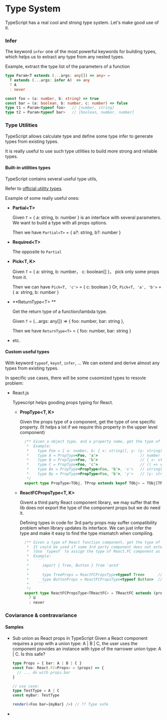 # Type System


TypeScript has a real cool and strong type system. Let's make good use of it.

### Infer
The keyword `infer` one of the most powerful keywords for building types, which helps us to extract any type from any nested types.

Example, extract the type list of the parameters of a function
```typescript
type Param<T extends (...args: any[]) => any> = 
  T extends (...args: infer A)  => any
  ? A
  : never

const foo = (a: number, b: string) => true
const bar = (a: boolean, b: number, c: number) => false
type t1 = Param<typeof foo>   // [number, string]
type t2 = Param<typeof bar>   // [boolean, number, number]
```

### Type Utilities

TypeScript allows calculate type and define some type infer to generate types from existing types. 

It is really useful to use such type utilities to build more strong and reliable types.

#### Built-in utilities types

TypeScript contains several useful type utils,

Refer to [official utility types](https://www.typescriptlang.org/docs/handbook/utility-types.html).

Example of some really useful ones:

- **Partial&lt;T&gt;**
  
  Given `T` = { a: string, b: number } is an interface with several parameters. We want to build a type with all props options.

  Then we have `Partial<T>` = { a?: string, b?: number }

- **Required&lt;T&gt;**
  
  The opposite to `Partial`

- **Pick&lt;T, K&gt;**
  
  Given `T` = { a: string, b: number， c: boolean[] }， pick only some props from it.

  Then we can have `Pick<T, 'c'>` = { c: boolean }
               Or, `Pick<T, 'a', 'b'>` = { a: string, b: number }

- **ReturnType&lt;T&gt; **
  
  Get the return type of a function/lambda type.
  
  Given `T` = (...args: any[]) => { foo: number, bar: string },
  
  Then we have `ReturnType<T>` = { foo: number, bar: string }

- etc.


#### Custom useful types

With keyword `typeof`, `keyof`, `infer`, ... We can extend and derive almost any types from existing types. 

In specific use cases, there will be some cusomized types to resovle problem:

- React.js
  
  Typescript helps gooding props typing for React. 
  
  - **PropType&lt;T, K&gt;**
     
    Given the props type of a component, get the type of one specific property. (It helps a lot if we require this property in the upper level component)
     
    ```typescript
      /** Given a object type, and a property name, get the type of that object property
       *  Example:
       *    type Foo = { a: number, b: { x: string[], y: (y: string) => boolean }, c: () => void }
       *    type A = PropType<Foo, 'a'>                   // number
       *    type B = PropType<Foo, 'b'>                   // { x: string[], y: (y: string) => boolean }
       *    type C = PropType<Foo, 'c'>                   // () => void
       *    type Bx = PropType<PropType<Foo, 'b'>, 'x'>   // string[]
       *    type By = PropType<PropType<Foo, 'b'>, 'y'>   // (y: string) => boolean
       */ 
      export type PropType<TObj, TProp extends keyof TObj> = TObj[TProp]
    ```
    
  - **ReactFCPropsType&lt;T, K&gt;**
    
    Givent a third party React component library, we may suffer that the lib does not export the type of the component props but we do need it. 
    
    Defining types in code for 3rd party props may suffer compatibility problem when library updates its interface. We can just infer the type and make it easy to find the type mismatch when compiling.
    
    ```typescript
      /** Given a type of React function component, get the type of the props of it.
       *  It could be used if some 3rd party component does not externally export the props type, but we need it.
       *  (Use `typeof` to assign the type of React.FC component as generic parameter)
       *  Example:
       *    ```
       *      import { Tree, Button } from 'antd'
       *
       *      type TreeProps = ReactFCPropsType<typeof Tree>      // The type of the props required by Tree
       *      type ButtonProps = ReactFCPropsType<typeof Button>  // The type of the props required by Button
       *    ```
       */
      export type ReactFCPropsType<TReactFC> = TReactFC extends (props: infer U, ...args: any[]) => any
        ? U
        : never
    ```

### Coviarance & contravariance 

#### Samples

- Sub union as React props in TypeScript
  Given a React component requires a prop with a union type: A | B | C, the user uses the component provides an instance with type of the narrower union type: A | C. 
  Is this safe?
  
  ```typescript
  type Props = { bar: A | B | C } 
  const Foo: React.FC<Props> = (props) => {
    // ... do with props.bar
  }

  // use case:
  type TestType = A | C
  const myBar: TestType
  
  render(<Foo bar={myBar} />) // ?? Type safe
  
  ```

- 

